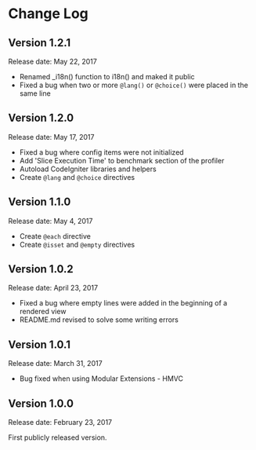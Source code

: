 # Change Log

## Version 1.2.1

Release date: May 22, 2017

+ Renamed _i18n() function to i18n() and maked it public
+ Fixed a bug when two or more `@lang()` or `@choice()` were placed in the same line

## Version 1.2.0

Release date: May 17, 2017

+ Fixed a bug where config items were not initialized
+ Add 'Slice Execution Time' to benchmark section of the profiler
+ Autoload CodeIgniter libraries and helpers
+ Create `@lang` and `@choice` directives

## Version 1.1.0

Release date: May 4, 2017

+ Create `@each` directive
+ Create `@isset` and `@empty` directives

## Version 1.0.2

Release date: April 23, 2017

+ Fixed a bug where empty lines were added in the beginning of a rendered view
+ README.md revised to solve some writing errors

## Version 1.0.1

Release date: March 31, 2017

+ Bug fixed when using Modular Extensions - HMVC

## Version 1.0.0

Release date: February 23, 2017

First publicly released version.
